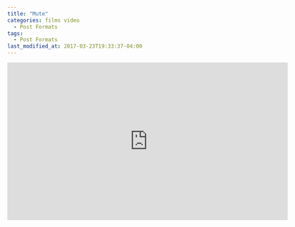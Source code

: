 ```yaml
---
title: "Mute"
categories: films video
  - Post Formats
tags:
  - Post Formats
last_modified_at: 2017-03-23T19:33:37-04:00
---
```


<div class="embed-responsive embed-responsive-16by9">
  <iframe class="embed-responsive-item" width="640" height="360" src="https://www.youtube.com/embed/ma8te7ywEio?controls=0&amp;" frameborder="0" allowfullscreen></iframe>
</div>